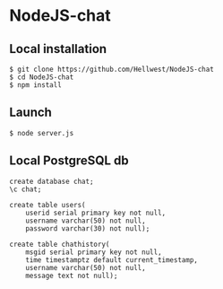 # NodeJS-chat

## Local installation

```
$ git clone https://github.com/Hellwest/NodeJS-chat
$ cd NodeJS-chat
$ npm install
```

## Launch

```
$ node server.js
```

## Local PostgreSQL db

```
create database chat;
\c chat;

create table users(
    userid serial primary key not null,
    username varchar(50) not null,
    password varchar(30) not null);

create table chathistory(
    msgid serial primary key not null,
    time timestamptz default current_timestamp,
    username varchar(50) not null,
    message text not null);
```

